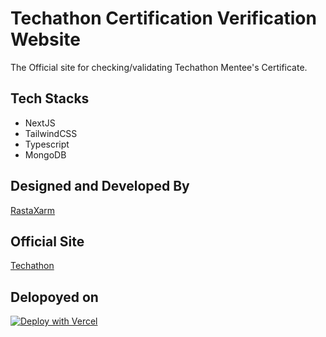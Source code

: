 # Techathon Certification Verification Website

The Official site for checking/validating Techathon Mentee's Certificate.

## Tech Stacks

- NextJS
- TailwindCSS
- Typescript
- MongoDB

## Designed and Developed By

[RastaXarm](https://github.com/xarmzon)

## Official Site

[Techathon](https://techathonian.com/)

## Delopoyed on

[![Deploy with Vercel](https://vercel.com/button)](https://vercel.com)
